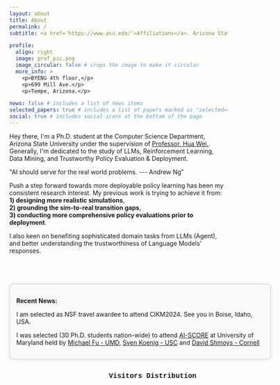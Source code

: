 ```yaml
---
layout: about
title: About
permalink: /
subtitle: <a href='https://www.asu.edu/'>Affiliations</a>. Arizona State University

profile:
  align: right
  image: prof_pic.png
  image_circular: false # crops the image to make it circular
  more_info: >
    <p>BYENG 4th floor,</p>
    <p>699 Mill Ave.</p>
    <p>Tempe, Arizona.</p>

news: false # includes a list of news items
selected_papers: true # includes a list of papers marked as "selected={true}"
social: true # includes social icons at the bottom of the page
---
```


Hey there, I'm a Ph.D. student at the Computer Science Department, Arizona State University under the supervision of [Professor. Hua Wei.](https://www.public.asu.edu/~hwei27/index.html). Generally, I'm dedicated to the study of LLMs, Reinforcement Learning, Data Mining, and Trustworthy Policy Evaluation & Deployment.

"AI should serve for the real world problems. --- Andrew Ng" <br>

Push a step forward towards more deployable policy learning has been my consistent research interest. My previous work is trying to achieve it from: <br>
**1) designing more realistic simulations**, <br>
**2) grounding the sim-to-real transition gaps**, <br>
**3) conducting more comprehensive policy evaluations prior to deployment**. <br>

I also keen on benefiting sophisticated domain tasks from LLMs (Agent), and better understanding the trustworthiness of Language Models' responses.<br>
<br>
<br>

<div style="width: 570px; padding: 15px; border: 1px solid #ccc; margin: 20px auto; background-color: #f9f9f9; border-radius: 8px; box-shadow: 0px 0px 10px rgba(0, 0, 0, 0.1); float: left;">
  <p><strong>Recent News:</strong></p>

  <p>I am selected as NSF travel awardee to attend CIKM2024. See you in Boise, Idaho, USA.</p>

  <p>I was selected (30 Ph.D. students nation-wide) to attend <a href="https://ai-score.github.io/">AI-SCORE</a> at University of Maryland held by <a href="https://www.rhsmith.umd.edu/directory/michael-fu">Michael Fu - UMD</a>, <a href="https://idm-lab.org/">Sven Koenig - USC</a> and <a href="https://www.engineering.cornell.edu/faculty-directory/david-b-shmoys">David Shmoys - Cornell</a></p>
</div>

<br>
<br>

<body>
  <div id="clustrmaps-container" style="width: 275px; height: 300px; overflow: hidden; float: right;">
    <script type="text/javascript" id="clustrmaps" src="//cdn.clustrmaps.com/map_v2.js?cl=ffffff&w=a&t=n&d=f7XCCDBy6e2xZcUt7nrq9L-5IhotWsRN7V4Tk1tpy7c&co=bfdbef"></script>
   <p style="font-family: 'Courier New', Courier, monospace; font-size: 16px; margin-top: 10px; font-weight: bold;">
    Visitors Distribution
  </p>
  </div>
</body>

